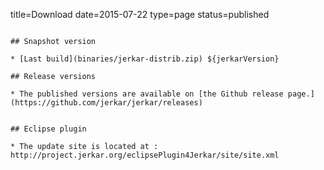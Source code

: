 title=Download
date=2015-07-22
type=page
status=published
~~~~~~

## Snapshot version

* [Last build](binaries/jerkar-distrib.zip) ${jerkarVersion}

## Release versions

* The published versions are available on [the Github release page.](https://github.com/jerkar/jerkar/releases)


## Eclipse plugin

* The update site is located at : http://project.jerkar.org/eclipsePlugin4Jerkar/site/site.xml
